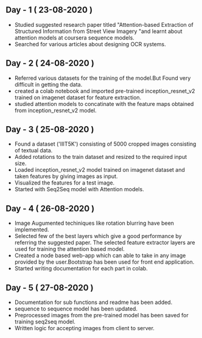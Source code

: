 ## Day - 1 ( 23-08-2020 )
<ul><li>Studied suggested research paper titled "Attention-based Extraction of Structured
Information from Street View Imagery
"and learnt about attention models at coursera sequence models.</li>
<li>Searched for various articles about designing OCR systems.</li>
</ul>

## Day - 2 ( 24-08-2020 )
<ul><li>Referred various datasets for the training of the model.But Found very difficult in getting the data.</li>
<li>created a colab notebook and imported pre-trained inception_resnet_v2 trained on imagenet dataset for feature extraction.</li>
<li>studied attention models to concatinate with the feature maps obtained from inception_resnet_v2 model.</li></ul>

## Day - 3 ( 25-08-2020 )
<ul>
<li>Found a dataset ('IIIT5K') consisting of 5000 cropped images consisting of textual data.</li>
<li>Added rotations to the train dataset and resized to the required input size.</li>
<li>Loaded inception_resnet_v2 model trained on imagenet dataset and taken features by giving images as input.</li>
<li>Visualized the features for a test image.</li>
<li>Started with Seq2Seq model with Attention models.</li>
</ul>

## Day - 4 ( 26-08-2020 )
<ul>
<li>Image Augumented techiniques like rotation blurring have been implemented.</li>
<li>Selected few of the best layers which give a good performance by referring the suggested paper. The selected feature extractor layers are used for training the attention based model.</li>
<li>Created a node based web-app which can able to take in any image provided by the user.Bootstrap has been used for front end application.</li>
<li>Started writing documentation for each part in colab.</li>
</ul>

## Day - 5 ( 27-08-2020 )
<ul>
<li>Documentation for sub functions and readme has been added.</li>
<li>sequence to sequence model has been updated.</li>
<li>Preprocessed images from the pre-trained model has been saved for training seq2seq model.</li>
<li>Written logic for accepting images from client to server.</li>
</ul>